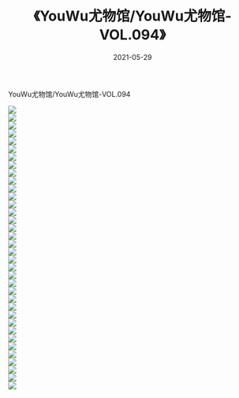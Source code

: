 ﻿---
layout: post
title:  《YouWu尤物馆/YouWu尤物馆-VOL.094》
date:   2021-05-29
img: http://img.660000.xyz/Sharelink/网络美图/2021/YouWu尤物馆/YouWu尤物馆-VOL.094/000.jpg
categories: [美女, 清纯, 唯美]
---

YouWu尤物馆/YouWu尤物馆-VOL.094

 ![](http://img.660000.xyz/Sharelink/网络美图/2021/YouWu尤物馆/YouWu尤物馆-VOL.094/001.jpg) <br>![](http://img.660000.xyz/Sharelink/网络美图/2021/YouWu尤物馆/YouWu尤物馆-VOL.094/002.jpg) <br>![](http://img.660000.xyz/Sharelink/网络美图/2021/YouWu尤物馆/YouWu尤物馆-VOL.094/003.jpg) <br>![](http://img.660000.xyz/Sharelink/网络美图/2021/YouWu尤物馆/YouWu尤物馆-VOL.094/004.jpg) <br>![](http://img.660000.xyz/Sharelink/网络美图/2021/YouWu尤物馆/YouWu尤物馆-VOL.094/005.jpg) <br>![](http://img.660000.xyz/Sharelink/网络美图/2021/YouWu尤物馆/YouWu尤物馆-VOL.094/006.jpg) <br>![](http://img.660000.xyz/Sharelink/网络美图/2021/YouWu尤物馆/YouWu尤物馆-VOL.094/007.jpg) <br>![](http://img.660000.xyz/Sharelink/网络美图/2021/YouWu尤物馆/YouWu尤物馆-VOL.094/008.jpg) <br>![](http://img.660000.xyz/Sharelink/网络美图/2021/YouWu尤物馆/YouWu尤物馆-VOL.094/009.jpg) <br>![](http://img.660000.xyz/Sharelink/网络美图/2021/YouWu尤物馆/YouWu尤物馆-VOL.094/010.jpg) <br>![](http://img.660000.xyz/Sharelink/网络美图/2021/YouWu尤物馆/YouWu尤物馆-VOL.094/011.jpg) <br>![](http://img.660000.xyz/Sharelink/网络美图/2021/YouWu尤物馆/YouWu尤物馆-VOL.094/012.jpg) <br>![](http://img.660000.xyz/Sharelink/网络美图/2021/YouWu尤物馆/YouWu尤物馆-VOL.094/013.jpg) <br>![](http://img.660000.xyz/Sharelink/网络美图/2021/YouWu尤物馆/YouWu尤物馆-VOL.094/014.jpg) <br>![](http://img.660000.xyz/Sharelink/网络美图/2021/YouWu尤物馆/YouWu尤物馆-VOL.094/015.jpg) <br>![](http://img.660000.xyz/Sharelink/网络美图/2021/YouWu尤物馆/YouWu尤物馆-VOL.094/016.jpg) <br>![](http://img.660000.xyz/Sharelink/网络美图/2021/YouWu尤物馆/YouWu尤物馆-VOL.094/017.jpg) <br>![](http://img.660000.xyz/Sharelink/网络美图/2021/YouWu尤物馆/YouWu尤物馆-VOL.094/018.jpg) <br>![](http://img.660000.xyz/Sharelink/网络美图/2021/YouWu尤物馆/YouWu尤物馆-VOL.094/019.jpg) <br>![](http://img.660000.xyz/Sharelink/网络美图/2021/YouWu尤物馆/YouWu尤物馆-VOL.094/020.jpg) <br>![](http://img.660000.xyz/Sharelink/网络美图/2021/YouWu尤物馆/YouWu尤物馆-VOL.094/021.jpg) <br>![](http://img.660000.xyz/Sharelink/网络美图/2021/YouWu尤物馆/YouWu尤物馆-VOL.094/022.jpg) <br>![](http://img.660000.xyz/Sharelink/网络美图/2021/YouWu尤物馆/YouWu尤物馆-VOL.094/023.jpg) <br>![](http://img.660000.xyz/Sharelink/网络美图/2021/YouWu尤物馆/YouWu尤物馆-VOL.094/024.jpg) <br>![](http://img.660000.xyz/Sharelink/网络美图/2021/YouWu尤物馆/YouWu尤物馆-VOL.094/025.jpg) <br>![](http://img.660000.xyz/Sharelink/网络美图/2021/YouWu尤物馆/YouWu尤物馆-VOL.094/026.jpg) <br>![](http://img.660000.xyz/Sharelink/网络美图/2021/YouWu尤物馆/YouWu尤物馆-VOL.094/027.jpg) <br>![](http://img.660000.xyz/Sharelink/网络美图/2021/YouWu尤物馆/YouWu尤物馆-VOL.094/028.jpg) <br>![](http://img.660000.xyz/Sharelink/网络美图/2021/YouWu尤物馆/YouWu尤物馆-VOL.094/029.jpg) <br>![](http://img.660000.xyz/Sharelink/网络美图/2021/YouWu尤物馆/YouWu尤物馆-VOL.094/030.jpg) <br>![](http://img.660000.xyz/Sharelink/网络美图/2021/YouWu尤物馆/YouWu尤物馆-VOL.094/031.jpg) <br>![](http://img.660000.xyz/Sharelink/网络美图/2021/YouWu尤物馆/YouWu尤物馆-VOL.094/032.jpg) <br>![](http://img.660000.xyz/Sharelink/网络美图/2021/YouWu尤物馆/YouWu尤物馆-VOL.094/033.jpg) <br>![](http://img.660000.xyz/Sharelink/网络美图/2021/YouWu尤物馆/YouWu尤物馆-VOL.094/034.jpg) <br>![](http://img.660000.xyz/Sharelink/网络美图/2021/YouWu尤物馆/YouWu尤物馆-VOL.094/035.jpg) <br>![](http://img.660000.xyz/Sharelink/网络美图/2021/YouWu尤物馆/YouWu尤物馆-VOL.094/036.jpg) <br>